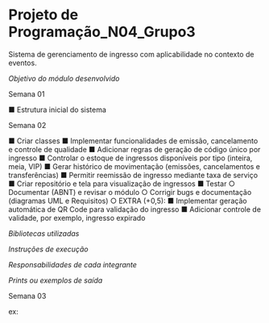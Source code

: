 # Projeto de Programação_N04_Grupo3
Sistema de gerenciamento de ingresso com aplicabilidade no contexto de eventos.

*Objetivo do módulo desenvolvido*

Semana 01

■ Estrutura inicial do sistema

Semana 02

■ Criar classes
■ Implementar funcionalidades de emissão, cancelamento e controle de qualidade
■ Adicionar regras de geração de código único por ingresso
■ Controlar o estoque de ingressos disponíveis por tipo (inteira, meia, VIP)
■ Gerar histórico de movimentação (emissões, cancelamentos e transferências)
■ Permitir reemissão de ingresso mediante taxa de serviço
■ Criar repositório e tela para visualização de ingressos
■ Testar
○ Documentar (ABNT) e revisar o módulo
○ Corrigir bugs e documentação (diagramas UML e Requisitos)
○ EXTRA (+0,5):
■ Implementar geração automática de QR Code para validação do ingresso
■ Adicionar controle de validade, por exemplo, ingresso expirado

*Bibliotecas utilizadas*

*Instruções de execução*

*Responsabilidades de cada integrante*

*Prints ou exemplos de saída*

Semana 03 

ex:



